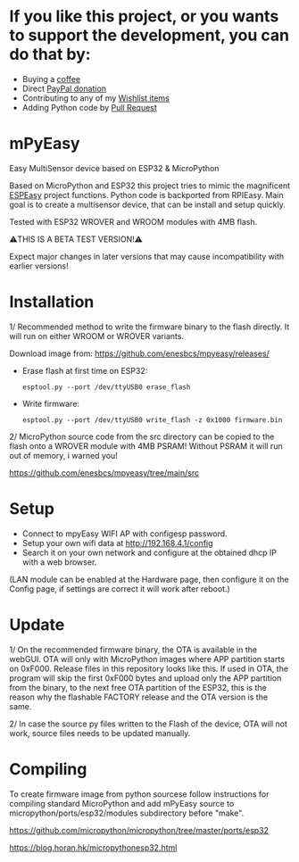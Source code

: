 
# If you like this project, or you wants to support the development, you can do that by:
- Buying a [coffee](https://ko-fi.com/I3I5UT4H)
- Direct [PayPal donation](https://www.paypal.me/rpieasy)
- Contributing to any of my [Wishlist items](https://www.wishlist.com/wishlists_/alexander-nagy/dwGnV/)
- Adding Python code by [Pull Request](https://github.com/enesbcs/rpieasy/pulls)

# mPyEasy

Easy MultiSensor device based on ESP32 &amp; MicroPython

Based on MicroPython and ESP32 this project tries to mimic the magnificent [ESPEasy](https://www.letscontrolit.com/wiki/index.php/ESPEasy) project functions. Python code is backported from RPIEasy.
Main goal is to create a multisensor device, that can be install and setup quickly. 

Tested with ESP32 WROVER and WROOM modules with 4MB flash.

:warning:THIS IS A BETA TEST VERSION!:warning:

Expect major changes in later versions that may cause incompatibility with earlier versions!

# Installation

1/ Recommended method to write the firmware binary to the flash directly. It will run on either WROOM or WROVER variants.

  Download image from: https://github.com/enesbcs/mpyeasy/releases/

- Erase flash at first time on ESP32:

  `esptool.py --port /dev/ttyUSB0 erase_flash`
- Write firmware:

  `esptool.py --port /dev/ttyUSB0 write_flash -z 0x1000 firmware.bin`

2/ MicroPython source code from the src directory can be copied to the flash onto a WROVER module with 4MB PSRAM! 
Without PSRAM it will run out of memory, i warned you!

https://github.com/enesbcs/mpyeasy/tree/main/src

# Setup

- Connect to mpyEasy WIFI AP with configesp password.
- Setup your own wifi data at http://192.168.4.1/config
- Search it on your own network and configure at the obtained dhcp IP with a web browser.

(LAN module can be enabled at the Hardware page, then configure it on the Config page, if settings are correct it will work after reboot.)

# Update

1/ On the recommended firmware binary, the OTA is available in the webGUI. OTA will only with MicroPython images where APP partition starts on 0xF000. 
Release files in this repository looks like this. If used in OTA, the program will skip the first 0xF000 bytes and upload only the APP partition from the binary, to the next free OTA partition of the ESP32, this is the reason why the flashable FACTORY release and the OTA version is the same.

2/ In case the source py files written to the Flash of the device, OTA will not work, source files needs to be updated manually.

# Compiling

To create firmware image from python sourcese follow instructions for compiling standard MicroPython and add mPyEasy source to micropython/ports/esp32/modules subdirectory before "make".

https://github.com/micropython/micropython/tree/master/ports/esp32

https://blog.horan.hk/micropythonesp32.html
